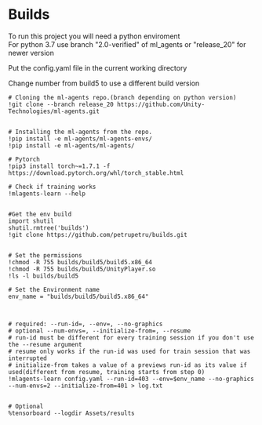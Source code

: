 # Builds

To run this project you will need a python enviroment  
For python 3.7 use branch "2.0-verified" of ml_agents or "release_20" for newer version  

Put the config.yaml file in the current working directory


Change number from build5 to use a different build version  
```
# Cloning the ml-agents repo.(branch depending on python version)
!git clone --branch release_20 https://github.com/Unity-Technologies/ml-agents.git  


# Installing the ml-agents from the repo.
!pip install -e ml-agents/ml-agents-envs/  
!pip install -e ml-agents/ml-agents/  

# Pytorch
!pip3 install torch~=1.7.1 -f https://download.pytorch.org/whl/torch_stable.html

# Check if training works
!mlagents-learn --help


#Get the env build
import shutil
shutil.rmtree('builds')
!git clone https://github.com/petrupetru/builds.git


# Set the permissions
!chmod -R 755 builds/build5/build5.x86_64
!chmod -R 755 builds/build5/UnityPlayer.so
!ls -l builds/build5

# Set the Environment name
env_name = "builds/build5/build5.x86_64"



# required: --run-id=, --env=, --no-graphics       
# optional --num-envs=, --initialize-from=, --resume
# run-id must be different for every training session if you don't use the --resume argument
# resume only works if the run-id was used for train session that was interrupted
# initialize-from takes a value of a previews run-id as its value if used(different from resume, training starts from step 0)
!mlagents-learn config.yaml --run-id=403 --env=$env_name --no-graphics --num-envs=2 --initialize-from=401 > log.txt


# Optional
%tensorboard --logdir Assets/results
```
